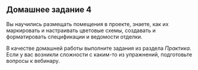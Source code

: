 ## Домашнее задание 4

Вы научились размещать помещения в проекте, знаете, как их маркировать и настраивать цветовые схемы, создавать и форматировать спецификации и ведомости отделки.

В качестве домашней работы выполните задания из раздела _Практика_. Если у вас возникли сложности с каким-то из упражнений, подготовьте вопросы к вебинару.